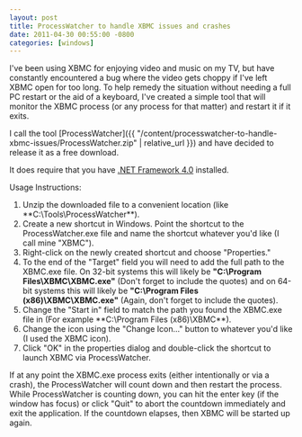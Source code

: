 ```yaml
---
layout: post
title: ProcessWatcher to handle XBMC issues and crashes
date: 2011-04-30 00:55:00 -0800
categories: [windows]
---
```

I've been using XBMC for enjoying video and music on my TV, but have constantly encountered a bug where the video gets choppy if I've left XBMC open for too long.  To help remedy the situation without needing a full PC restart or the aid of a keyboard, I've created a simple tool that will monitor the XBMC process (or any process for that matter) and restart it if it exits.

I call the tool [ProcessWatcher]({{ "/content/processwatcher-to-handle-xbmc-issues/ProcessWatcher.zip" | relative_url }}) and have decided to release it as a free download.

It does require that you have [.NET Framework 4.0](http://www.microsoft.com/downloads/en/details.aspx?FamilyID=9cfb2d51-5ff4-4491-b0e5-b386f32c0992&amp;displaylang=en) installed.

Usage Instructions:

1.  Unzip the downloaded file to a convenient location (like **C:\Tools\ProcessWatcher\**).
2.  Create a new shortcut in Windows.  Point the shortcut to the ProcessWatcher.exe file and name the shortcut whatever you'd like (I call mine "XBMC").
3.  Right-click on the newly created shortcut and choose "Properties."
4.  To the end of the "Target" field you will need to add the full path to the XBMC.exe file.  On 32-bit systems this will likely be **"C:\Program Files\XBMC\XBMC.exe"** (Don't forget to include the quotes) and on 64-bit systems this will likely be **"C:\Program Files (x86)\XBMC\XBMC.exe"** (Again, don't forget to include the quotes).
5.  Change the "Start in" field to match the path you found the XBMC.exe file in (For example **C:\Program Files (x86)\XBMC\**).
6.  Change the icon using the "Change Icon..." button to whatever you'd like (I used the XBMC icon).
7.  Click "OK" in the properties dialog and double-click the shortcut to launch XBMC via ProcessWatcher.

If at any point the XBMC.exe process exits (either intentionally or via a crash), the ProcessWatcher will count down and then restart the process.  While ProcessWatcher is counting down, you can hit the enter key (if the window has focus) or click "Quit" to abort the countdown immediately and exit the application.  If the countdown elapses, then XBMC will be started up again.